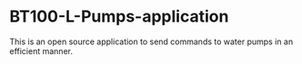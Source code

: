 # BT100-L-Pumps-application
This is an open source application to send commands to water pumps in an efficient manner.
